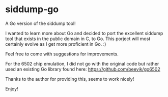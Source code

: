 # siddump-go
A Go version of the siddump tool!

I wanted to learn more about Go and decided to port the excellent siddump tool that exists in the public domain in C, to Go. This porject will most certainly evolve as I get more proficient in Go. :)

Feel free to come with suggestions for improvements.

For the 6502 chip emulation, I did not go with the original code but rather used an existing Go library found here:
https://github.com/beevik/go6502

Thanks to the author for providing this, seems to work nicely!

Enjoy!
